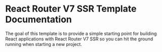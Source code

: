 # React Router V7 SSR Template Documentation

The goal of this template is to provide a simple starting point for building React applications with React Router V7 SSR so you can hit the ground running when starting a new project.
